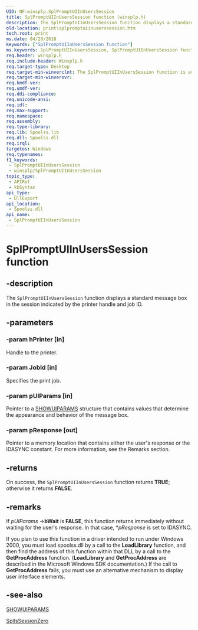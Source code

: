 ```yaml
---
UID: NF:winsplp.SplPromptUIInUsersSession
title: SplPromptUIInUsersSession function (winsplp.h)
description: The SplPromptUIInUsersSession function displays a standard message box in the session indicated by the printer handle and job ID.
old-location: print\splpromptuiinuserssession.htm
tech.root: print
ms.date: 04/20/2018
keywords: ["SplPromptUIInUsersSession function"]
ms.keywords: SplPromptUIInUsersSession, SplPromptUIInUsersSession function [Print Devices], print.splpromptuiinuserssession, spoolfnc_5b2379b2-c34b-4a98-b148-25a09f55be2b.xml, winsplp/SplPromptUIInUsersSession
req.header: winsplp.h
req.include-header: Winsplp.h
req.target-type: Desktop
req.target-min-winverclnt: The SplPromptUIInUsersSession function is available in Windows XP and later
req.target-min-winversvr: 
req.kmdf-ver: 
req.umdf-ver: 
req.ddi-compliance: 
req.unicode-ansi: 
req.idl: 
req.max-support: 
req.namespace: 
req.assembly: 
req.type-library: 
req.lib: Spoolss.lib
req.dll: Spoolss.dll
req.irql: 
targetos: Windows
req.typenames: 
f1_keywords:
 - SplPromptUIInUsersSession
 - winsplp/SplPromptUIInUsersSession
topic_type:
 - APIRef
 - kbSyntax
api_type:
 - DllExport
api_location:
 - Spoolss.dll
api_name:
 - SplPromptUIInUsersSession
---
```


# SplPromptUIInUsersSession function


## -description

The <code>SplPromptUIInUsersSession</code> function displays a standard message box in the session indicated by the printer handle and job ID.

## -parameters

### -param hPrinter [in]


Handle to the printer.

### -param JobId [in]


Specifies the print job.

### -param pUIParams [in]


Pointer to a <a href="/windows-hardware/drivers/ddi/winsplp/ns-winsplp-showuiparams">SHOWUIPARAMS</a> structure that contains values that determine the appearance and behavior of the message box.

### -param pResponse [out]


Pointer to a memory location that contains either the user's response or the IDASYNC constant. For more information, see the Remarks section.

## -returns

On success, the <code>SplPromptUIInUsersSession</code> function returns <b>TRUE</b>; otherwise it returns <b>FALSE</b>.

## -remarks

If <i>pUIParams</i> -><b>bWait</b> is <b>FALSE</b>, this function returns immediately without waiting for the user's response. In that case, **pResponse* is set to IDASYNC. 

If you plan to use this function in a driver intended to run under Windows 2000, you must load spoolss.dll by a call to the <b>LoadLibrary</b> function, and then find the address of this function within that DLL by a call to the <b>GetProcAddress</b> function. (<b>LoadLibrary</b> and <b>GetProcAddress</b> are described in the Microsoft Windows SDK documentation.) If the call to <b>GetProcAddress</b> fails, you must use an alternative mechanism to display user interface elements.

## -see-also

<a href="/windows-hardware/drivers/ddi/winsplp/ns-winsplp-showuiparams">SHOWUIPARAMS</a>



<a href="/windows-hardware/drivers/ddi/winsplp/nf-winsplp-splissessionzero">SplIsSessionZero</a>
